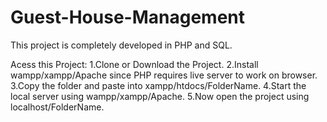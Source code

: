 # Guest-House-Management

This project is completely developed in PHP and SQL.

Acess this Project:
1.Clone or Download  the Project.
2.Install wampp/xampp/Apache since PHP requires live server to work on browser.
3.Copy the folder and paste into xampp/htdocs/FolderName.
4.Start the local server using wampp/xampp/Apache.
5.Now open the project using localhost/FolderName.


